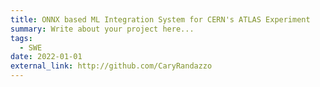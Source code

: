 ```yaml
---
title: ONNX based ML Integration System for CERN's ATLAS Experiment
summary: Write about your project here...
tags:
  - SWE
date: 2022-01-01
external_link: http://github.com/CaryRandazzo
---
```

